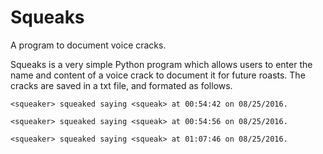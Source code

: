 # Squeaks
A program to document voice cracks.

Squeaks is a very simple Python program which allows users to enter the name and content of a voice crack to document it for future roasts. The cracks are saved in a txt file, and formated as follows.


`<squeaker> squeaked saying <squeak> at 00:54:42 on 08/25/2016.`

`<squeaker> squeaked saying <squeak> at 00:54:56 on 08/25/2016.`

`<squeaker> squeaked saying <squeak> at 01:07:46 on 08/25/2016.`

